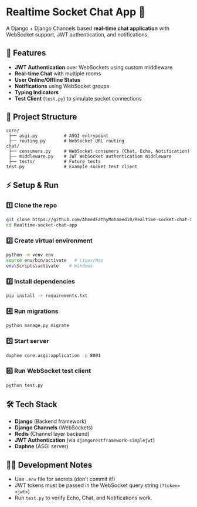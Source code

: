 # Realtime Socket Chat App 🚀

A Django + Django Channels based **real-time chat application** with WebSocket support, JWT authentication, and notifications.

## 🔧 Features
- **JWT Authentication** over WebSockets using custom middleware
- **Real-time Chat** with multiple rooms
- **User Online/Offline Status**
- **Notifications** using WebSocket groups
- **Typing Indicators**
- **Test Client** (`test.py`) to simulate socket connections

## 📂 Project Structure
```
core/
 ├── asgi.py          # ASGI entrypoint
 ├── routing.py       # WebSocket URL routing
chat/
 ├── consumers.py     # WebSocket consumers (Chat, Echo, Notification)
 ├── middleware.py    # JWT WebSocket authentication middleware
 ├── tests/           # Future tests
test.py               # Example socket test client
```

## ⚡ Setup & Run
### 1️⃣ Clone the repo
```bash
git clone https://github.com/AhmedFathyMohamed10/Realtime-socket-chat-app.git
cd Realtime-socket-chat-app
```

### 2️⃣ Create virtual environment
```bash
python -m venv env
source env/bin/activate   # Linux/Mac
env\Scripts\activate    # Windows
```

### 3️⃣ Install dependencies
```bash
pip install -r requirements.txt
```

### 4️⃣ Run migrations
```bash
python manage.py migrate
```

### 5️⃣ Start server
```bash
daphne core.asgi:application -p 8001
```

### 6️⃣ Run WebSocket test client
```bash
python test.py
```

## 🛠 Tech Stack
- **Django** (Backend framework)
- **Django Channels** (WebSockets)
- **Redis** (Channel layer backend)
- **JWT Authentication** (via `djangorestframework-simplejwt`)
- **Daphne** (ASGI server)

## 🧑‍💻 Development Notes
- Use `.env` file for secrets (don’t commit it!)
- JWT tokens must be passed in the WebSocket query string (`?token=<jwt>`)
- Run `test.py` to verify Echo, Chat, and Notifications work.
